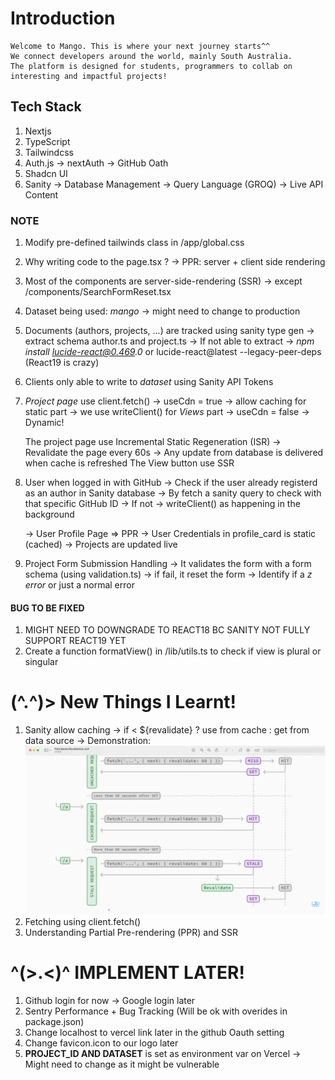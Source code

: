 # Introduction

    Welcome to Mango. This is where your next journey starts^^
    We connect developers around the world, mainly South Australia.
    The platform is designed for students, programmers to collab on interesting and impactful projects!

## Tech Stack

1. Nextjs
2. TypeScript
3. Tailwindcss
4. Auth.js -> nextAuth -> GitHub Oath
5. Shadcn UI
6. Sanity
   -> Database Management
   -> Query Language (GROQ)
   -> Live API Content

### NOTE

1. Modify pre-defined tailwinds class in /app/global.css
2. Why writing code to the page.tsx ? -> PPR: server + client side rendering
3. Most of the components are server-side-rendering (SSR) -> except /components/SearchFormReset.tsx

4. Dataset being used: _mango_ -> might need to change to production

5. Documents (authors, projects, ...) are tracked using sanity type gen
   -> extract schema author.ts and project.ts
   -> If not able to extract -> _npm install lucide-react@0.469.0_ or lucide-react@latest --legacy-peer-deps (React19 is crazy)

6. Clients only able to write to _dataset_ using Sanity API Tokens

7. _Project page_ use client.fetch()
   -> useCdn = true -> allow caching for static part
   -> we use writeClient() for _Views_ part -> useCdn = false -> Dynamic!

   The project page use Incremental Static Regeneration (ISR)
   -> Revalidate the page every 60s
   -> Any update from database is delivered when cache is refreshed
   The View button use SSR

8. User when logged in with GitHub
   -> Check if the user already registerd as an author in Sanity database
   -> By fetch a sanity query to check with that specific GitHub ID
   -> If not -> writeClient() as happening in the background

   -> User Profile Page => PPR
   -> User Credentials in profile_card is static (cached)
   -> Projects are updated live

9. Project Form Submission Handling
   -> It validates the form with a form schema (using validation.ts)
   -> if fail, it reset the form
   -> Identify if a _z error_ or just a normal error

#### BUG TO BE FIXED

1. MIGHT NEED TO DOWNGRADE TO REACT18 BC SANITY NOT FULLY SUPPORT REACT19 YET
2. Create a function formatView() in /lib/utils.ts to check if view is plural or singular

# (^.^)> New Things I Learnt!

1. Sanity allow caching -> if < ${revalidate} ? use from cache : get from data source
   -> Demonstration: ![alt text](image.png)
2. Fetching using client.fetch()
3. Understanding Partial Pre-rendering (PPR) and SSR

# ^(>.<)^ IMPLEMENT LATER!

1. Github login for now -> Google login later
2. Sentry Performance + Bug Tracking (Will be ok with overides in package.json)
3. Change localhost to vercel link later in the github Oauth setting
4. Change favicon.icon to our logo later
5. **PROJECT_ID AND DATASET** is set as environment var on Vercel
   -> Might need to change as it might be vulnerable

